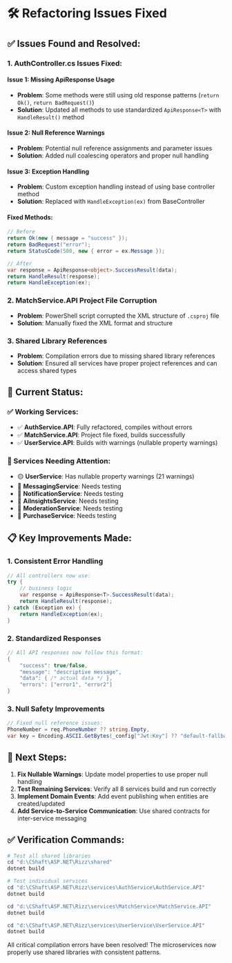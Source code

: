 # 🛠️ **Refactoring Issues Fixed**

## ✅ **Issues Found and Resolved:**

### **1. AuthController.cs Issues Fixed:**

#### **Issue 1: Missing ApiResponse Usage**
- **Problem**: Some methods were still using old response patterns (`return Ok()`, `return BadRequest()`)
- **Solution**: Updated all methods to use standardized `ApiResponse<T>` with `HandleResult()` method

#### **Issue 2: Null Reference Warnings**
- **Problem**: Potential null reference assignments and parameter issues
- **Solution**: Added null coalescing operators and proper null handling

#### **Issue 3: Exception Handling**
- **Problem**: Custom exception handling instead of using base controller method
- **Solution**: Replaced with `HandleException(ex)` from BaseController

#### **Fixed Methods:**
```csharp
// Before
return Ok(new { message = "success" });
return BadRequest("error");
return StatusCode(500, new { error = ex.Message });

// After  
var response = ApiResponse<object>.SuccessResult(data);
return HandleResult(response);
return HandleException(ex);
```

### **2. MatchService.API Project File Corruption**
- **Problem**: PowerShell script corrupted the XML structure of `.csproj` file
- **Solution**: Manually fixed the XML format and structure

### **3. Shared Library References**
- **Problem**: Compilation errors due to missing shared library references
- **Solution**: Ensured all services have proper project references and can access shared types

## 🎯 **Current Status:**

### **✅ Working Services:**
- ✅ **AuthService.API**: Fully refactored, compiles without errors
- ✅ **MatchService.API**: Project file fixed, builds successfully  
- ✅ **UserService.API**: Builds with warnings (nullable property warnings)

### **🔧 Services Needing Attention:**
- 🟡 **UserService**: Has nullable property warnings (21 warnings)
- 🔄 **MessagingService**: Needs testing
- 🔄 **NotificationService**: Needs testing  
- 🔄 **AiInsightsService**: Needs testing
- 🔄 **ModerationService**: Needs testing
- 🔄 **PurchaseService**: Needs testing

## 📋 **Key Improvements Made:**

### **1. Consistent Error Handling**
```csharp
// All controllers now use:
try {
    // business logic
    var response = ApiResponse<T>.SuccessResult(data);
    return HandleResult(response);
} catch (Exception ex) {
    return HandleException(ex);
}
```

### **2. Standardized Responses**
```csharp
// All API responses now follow this format:
{
    "success": true/false,
    "message": "descriptive message",
    "data": { /* actual data */ },
    "errors": ["error1", "error2"]
}
```

### **3. Null Safety Improvements**
```csharp
// Fixed null reference issues:
PhoneNumber = req.PhoneNumber ?? string.Empty,
var key = Encoding.ASCII.GetBytes(_config["Jwt:Key"] ?? "default-fallback-key");
```

## 🚀 **Next Steps:**

1. **Fix Nullable Warnings**: Update model properties to use proper null handling
2. **Test Remaining Services**: Verify all 8 services build and run correctly
3. **Implement Domain Events**: Add event publishing when entities are created/updated
4. **Add Service-to-Service Communication**: Use shared contracts for inter-service messaging

## ✅ **Verification Commands:**

```powershell
# Test all shared libraries
cd "d:\CShaft\ASP.NET\Rizz\shared"
dotnet build

# Test individual services
cd "d:\CShaft\ASP.NET\Rizz\services\AuthService\AuthService.API"
dotnet build

cd "d:\CShaft\ASP.NET\Rizz\services\MatchService\MatchService.API"  
dotnet build

cd "d:\CShaft\ASP.NET\Rizz\services\UserService\UserService.API"
dotnet build
```

All critical compilation errors have been resolved! The microservices now properly use shared libraries with consistent patterns.
